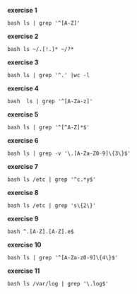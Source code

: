 **exercise 1**

``bash
ls | grep '^[A-Z]'
``

**exercise 2**

``bash
ls ~/.[!.]* ~/?*
``

**exercise 3**

``bash
ls | grep '^.' |wc -l
``

**exercise 4**

``bash 
ls | grep '^[A-Za-z]'
``

**exercise 5**

``bash
ls | grep '^[^A-Z]*$'
``

**exercise 6**

``bash
ls | grep -v '\.[A-Za-Z0-9]\{3\}$'
``

**exercise 7**

``bash
ls /etc | grep '^c.*y$'
``

**exercise 8**

``bash
ls /etc | grep 's\{2\}'
``

**exercise 9**

``bash
^.[A-Z].[A-Z].e$
``

**exercise 10**

``bash
ls | grep '^[A-Za-z0-9]\{4\}$'
``

**exercise 11**

``bash
ls /var/log | grep '\.log$'
``
